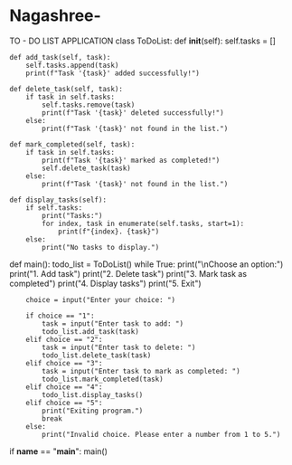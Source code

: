 # Nagashree-
TO - DO LIST APPLICATION
class ToDoList:
    def __init__(self):
        self.tasks = []

    def add_task(self, task):
        self.tasks.append(task)
        print(f"Task '{task}' added successfully!")

    def delete_task(self, task):
        if task in self.tasks:
            self.tasks.remove(task)
            print(f"Task '{task}' deleted successfully!")
        else:
            print(f"Task '{task}' not found in the list.")

    def mark_completed(self, task):
        if task in self.tasks:
            print(f"Task '{task}' marked as completed!")
            self.delete_task(task)
        else:
            print(f"Task '{task}' not found in the list.")

    def display_tasks(self):
        if self.tasks:
            print("Tasks:")
            for index, task in enumerate(self.tasks, start=1):
                print(f"{index}. {task}")
        else:
            print("No tasks to display.")

def main():
    todo_list = ToDoList()
    while True:
        print("\nChoose an option:")
        print("1. Add task")
        print("2. Delete task")
        print("3. Mark task as completed")
        print("4. Display tasks")
        print("5. Exit")

        choice = input("Enter your choice: ")

        if choice == "1":
            task = input("Enter task to add: ")
            todo_list.add_task(task)
        elif choice == "2":
            task = input("Enter task to delete: ")
            todo_list.delete_task(task)
        elif choice == "3":
            task = input("Enter task to mark as completed: ")
            todo_list.mark_completed(task)
        elif choice == "4":
            todo_list.display_tasks()
        elif choice == "5":
            print("Exiting program.")
            break
        else:
            print("Invalid choice. Please enter a number from 1 to 5.")

if __name__ == "__main__":
    main()
